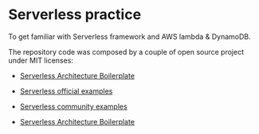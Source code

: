 # Serverless practice

To get familiar with Serverless framework and AWS lambda & DynamoDB.

The repository code was composed by a couple of open source project under MIT licenses:

- [Serverless Architecture Boilerplate](https://github.com/msfidelis/serverless-architecture-boilerplate)

- [Serverless official examples](https://github.com/serverless/examples/tree/9ef1b79e53b982c1de12345daf778ce3451426b2)

- [Serverless community examples](https://github.com/serverless/examples/blob/9ef1b79e53b982c1de12345daf778ce3451426b2/community-examples.json#L1)

- [Serverless Architecture Boilerplate](https://github.com/msfidelis/serverless-architecture-boilerplate)
